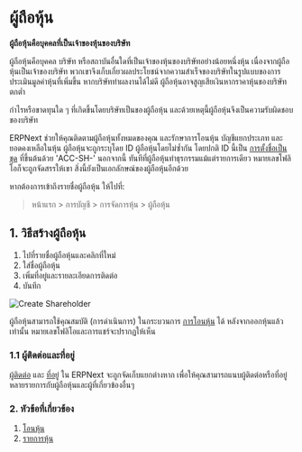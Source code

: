 <!-- add-breadcrumbs -->
# ผู้ถือหุ้น

**ผู้ถือหุ้นคือบุคคลที่เป็นเจ้าของหุ้นของบริษัท**

ผู้ถือหุ้นคือบุคคล บริษัท หรือสถาบันอื่นใดที่เป็นเจ้าของหุ้นของบริษัทอย่างน้อยหนึ่งหุ้น เนื่องจากผู้ถือหุ้นเป็นเจ้าของบริษัท พวกเขาจึงเก็บเกี่ยวผลประโยชน์จากความสำเร็จของบริษัทในรูปแบบของการประเมินมูลค่าหุ้นที่เพิ่มขึ้น หากบริษัททำผลงานได้ไม่ดี ผู้ถือหุ้นอาจสูญเสียเงินหากราคาหุ้นของบริษัทตกต่ำ

กำไรหรือขาดทุนใด ๆ ที่เกิดขึ้นโดยบริษัทเป็นของผู้ถือหุ้น และด้วยเหตุนี้ผู้ถือหุ้นจึงเป็นความรับผิดชอบของบริษัท

ERPNext ช่วยให้คุณติดตามผู้ถือหุ้นทั้งหมดของคุณ และรักษาการโอนหุ้น บัญชีแยกประเภท และยอดคงเหลือในหุ้น ผู้ถือหุ้นจะถูกระบุโดย ID ผู้ถือหุ้นโดยไม่ซ้ำกัน โดยปกติ ID นี้เป็น [การตั้งชื่อเป็นชุด](/docs/user/manual/th/setting-up/settings/naming-series) ที่ขึ้นต้นด้วย 'ACC-SH-' นอกจากนี้ ทันทีที่ผู้ถือหุ้นทำธุรกรรมแม้แต่รายการเดียว หมายเลขโฟลิโอก็จะถูกจัดสรรให้เขา สิ่งนี้ยังเป็นเอกลักษณ์ของผู้ถือหุ้นอีกด้วย

หากต้องการเข้าถึงรายชื่อผู้ถือหุ้น ให้ไปที่:
> หน้าแรก > การบัญชี > การจัดการหุ้น > ผู้ถือหุ้น

## 1. วิธีสร้างผู้ถือหุ้น
1. ไปที่รายชื่อผู้ถือหุ้นและคลิกที่ใหม่
1. ใส่ชื่อผู้ถือหุ้น
1. เพิ่มที่อยู่และรายละเอียดการติดต่อ
1. บันทึก

 <img class="screenshot" alt="Create Shareholder" src="/docs/assets/img/accounts/shareholder/shareholder.png">

ผู้ถือหุ้นสามารถใช้คุณสมบัติ (การดำเนินการ) ในกระบวนการ [การโอนหุ้น](/docs/user/manual/th/accounts/share-transfer) ได้ หลังจากออกหุ้นแล้วเท่านั้น หมายเลขโฟลิโอและการแชร์จะปรากฏให้เห็น

### 1.1 ผู้ติดต่อและที่อยู่

[ผู้ติดต่อ](/docs/user/manual/th/CRM/contact) และ [ที่อยู่](/docs/user/manual/th/CRM/address) ใน ERPNext จะถูกจัดเก็บแยกต่างหาก เพื่อให้คุณสามารถแนบผู้ติดต่อหรือที่อยู่หลายรายการกับผู้ถือหุ้นและผู้ที่เกี่ยวข้องอื่นๆ

### 2. หัวข้อที่เกี่ยวข้อง
1. [โอนหุ้น](/docs/user/manual/th/accounts/share-transfer)
1. [รายการหุ้น](/docs/user/manual/th/accounts/share-reports)
